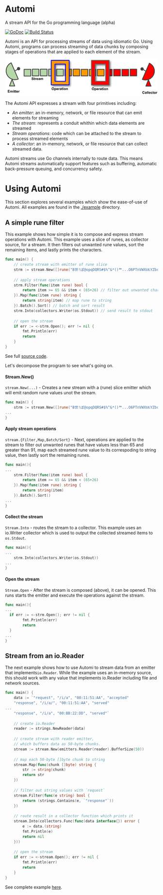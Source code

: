 Automi
======
A stream API for the Go programming language (alpha)

[![GoDoc](https://godoc.org/github.com/vladimirvivien/automi?status.svg)](https://godoc.org/github.com/vladimirvivien/automi)
[![Build Status](https://travis-ci.org/vladimirvivien/automi.svg)](https://travis-ci.org/vladimirvivien/automi)

Automi is an API for processing streams of data using idiomatic Go.  Using Automi, programs can process streaming of data chunks by composing stages of operations that are applied to each element of the stream.  

![Stream](./docs/streaming.png)

The Automi API expresses a stream with four primitives including:

- *An emitter*: an in-memory, network, or file resource that can emit elements for streaming
- *The stream*: represents a conduit whithin which data elements are streamed
- *Stream operations*: code which can be attached to the stream to process streamed elements
- *A collector*: an in-memory, network, or file resource that can collect streamed data.

Automi streams use Go channels internally to route data.  This means Automi streams automatically support features such as buffering, automatic back-pressure queuing, and concurrency safety.

# Using Automi

This section explores several examples which show the ease-of-use of Automi.  All examples are found in the [./example](./examples) directory.

## A simple rune filter

This example shows how simple it is to compose and express stream operations with Automi. This example uses a slice of runes, as collector source, for a stream.  It then filters  out unwanted rune values, sort the remaining items, and lastly prints the characters.

```go
func main() {
	// create stream with emitter of rune slice
	strm := stream.New([]rune("B世!ぽ@opqDQRS#$%^&*()ᅖ...O6PTnVWXѬYZbcef7ghijCklrAstvw"))

    // apply stream operations
	strm.Filter(func(item rune) bool {
		return item >= 65 && item < (65+26) // filter out unwanted chars
	}).Map(func(item rune) string {
		return string(item) // map rune to string
	}).Batch().Sort() // batch and sort result
	strm.Into(collectors.Writer(os.Stdout)) // send result to stdout

	// open the stream
	if err := <-strm.Open(); err != nil {
		fmt.Println(err)
		return
	}
}
```

See full [source code](./examples/emitters/slice0).

Let's decompose the program to see what's going on.

#### Stream.New()

`stream.New(...)` - Creates a new stream with a (rune) slice emitter which will emit random rune values unot the stream.

```go
func main() {
	strm := stream.New([]rune("B世!ぽ@opqDQRS#$%^&*()ᅖ...O6PTnVWXѬYZbcef7ghijCklrAstvw"))
...
}
```

#### Apply stream operations

`stream.{Filter,Map,Batch/Sort}` - Next, operations are applied to the stream to filter out unwanted runes that have values less than 65 and greater than 91, map each streamed rune value to its correspoding to string value, then lastly sort the remaining runes.  

```go
func main(){
...
    strm.Filter(func(item rune) bool {
		return item >= 65 && item < (65+26)
	}).Map(func(item rune) string {
		return string(item)
	}).Batch().Sort()
...
}
```

#### Collect the stream
`Stream.Into` - routes the stream to a collector. This example uses an io.Writer collector which is used to output the collected streamed items to `os.Stdout`.

```go
func main(){
...
    strm.Into(collectors.Writer(os.Stdout))
...
}
```

#### Open the stream

`Stream.Open` - After the stream is composed (above), it can be opened.  This runs starts the emitter and execute the operations against the stream.

```go
func main(){
...
  if err := <-strm.Open(); err != nil {
		fmt.Println(err)
		return
  }  
...
}
```
## Stream from an io.Reader

The next example shows how to use Automi to stream data from an emitter that implements`io.Reader`.  While the example uses an in-memory source, this should work with any value that implements io.Reader including file and network sources.

```go
func main() {
	data := `"request", "/i/a", "00:11:51:AA", "accepted"
	"response", "/i/a/", "00:11:51:AA", "served"
...
	"response", "/i/a", "00:BB:22:DD", "served"`

    // create io.Reader
	reader := strings.NewReader(data)
    
	// create stream with reader emitter,
	// which buffers data as 50-byte chunks.
	stream := stream.New(emitters.Reader(reader).BufferSize(50))

    // map each 50-byte []byte chunk to string
	stream.Map(func(chunk []byte) string {
		str := string(chunk)
		return str
	})

	// filter out string values with `request`
	stream.Filter(func(e string) bool {
		return (strings.Contains(e, `"response"`))
	})

	// route result in a collector function which prints it
	stream.Into(collectors.Func(func(data interface{}) error {
		e := data.(string)
		fmt.Println(e)
		return nil
	}))

	// open the stream
	if err := <-stream.Open(); err != nil {
		fmt.Println(err)
		return
	}
}
```

See complete example [here]("./examples/emitters/reader/emitreader.go").
